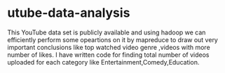 # utube-data-analysis
This YouTube data set is publicly available and using hadoop we can efficiently perform some opeartions on it by mapreduce to draw out very important 
conclusions like top watched video genre ,videos with more number of likes.
I have written code for finding total number of videos uploaded for each category like Entertainment,Comedy,Education.
